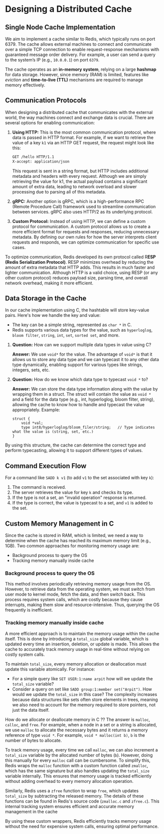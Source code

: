 # Designing a Distributed Cache

## Single Node Cache Implementation

We aim to implement a cache similar to Redis, which typically runs on port 6379. The cache allows external machines to connect and communicate over a simple TCP connection to enable request-response mechanisms with guaranteed message order delivery. For example, a user can send a query to the system’s IP (e.g., `10.0.0.1`) on port `6379`.

The cache operates as an **in-memory system**, relying on a large **hashmap** for data storage. However, since memory (RAM) is limited, features like *eviction* and **time-to-live (TTL)** mechanisms are required to manage memory effectively.

## Communication Protocols

When designing a distributed cache that communicates with the external world, the way machines connect and exchange data is crucial. There are several options for enabling communication:

1. **Using HTTP:** This is the most common communication protocol, where data is passed in HTTP format. For example, if we want to retrieve the value of a key `k1` via an HTTP GET request, the request might look like this:

    ```bash
    GET /hello HTTP/1.1
    X-accept: application/json
    ```

    This request is sent in a string format, but HTTP includes additional metadata and headers with every request. Although we are simply retrieving the value for k1, the actual payload contains a significant amount of extra data, leading to network overload and slower processing due to parsing all of this metadata.

2. **gRPC:** Another option is gRPC, which is a high-performance RPC (Remote Procedure Call) framework used to streamline communication between services. gRPC also uses HTTP/2 as its underlying protocol. 

3. **Custom Protocol:** Instead of using HTTP, we can define a custom protocol for communication. A custom protocol allows us to create a more efficient format for requests and responses, reducing unnecessary metadata. By defining our own rules for how the server interprets client requests and responds, we can optimize communication for specific use cases.

To optimize communication, Redis developed its own protocol called R**ESP (Redis Serialization Protocol)**. RESP minimizes overhead by reducing the amount of extra metadata that HTTP adds. This results in much faster and lighter communication. Although HTTP is a valid choice, using RESP (or any other custom protocol) reduces payload size, parsing time, and overall network overhead, making it more efficient.

## Data Storage in the Cache

In our cache implementation using C, the hashtable will store key-value pairs. Here's how we handle the key and value:

- The key can be a simple string, represented as `char *` in C.
- Redis supports various data types for the value, such as `hyperloglog`, `bloom filter`, `string`, `int`, `set`, `sorted set`, and more.

1. **Question:** How can we support multiple data types in value using C?

    **Answer:**  We use `void*` for the value. The advantage of `void*` is that it allows us to store any data type and we can typecast it to any other data type dynamically, enabling support for various types like strings, integers, sets, etc.

2. **Question:** How do we know which data type to typecast `void *` to?

    **Answer:** We can store the data type information along with the value by wrapping them in a struct. The struct will contain the value as `void *` and a field for the data type (e.g., int, hyperloglog, bloom filter, string), allowing the cache to know how to handle and typecast the value appropriately. Example:
    ```
    struct {
        void *val;
        type int8/hyperloglog/bloom_filer/string;   // Type indicates what the value is (string, set, etc.)
    }
    ```
By using this structure, the cache can determine the correct type and perform typecasting, allowing it to support different types of values.

## Command Execution Flow

For a command like `SADD k v1` (to add `v1` to the set associated with key `k`):

1. The command is received.
2. The server retrieves the value for key `k` and checks its type.
3. If the type is not a set, an "invalid operation" response is returned.
4. If the type is correct, the value is typecast to a set, and `v1` is added to the set.

## Custom Memory Management in C

Since the cache is stored in RAM, which is limited, we need a way to determine when the cache has reached its maximum memory limit (e.g., 1GB). Two common approaches for monitoring memory usage are:

- Background process to query the OS
- Tracking memory manually inside cache

### Background process to query the OS

This method involves periodically retrieving memory usage from the OS. However, to retrieve data from the operating system, we must switch from user mode to kernel mode, fetch the data, and then switch back. This process requires system calls, which are costly because they cause interrupts, making them slow and resource-intensive. Thus, querying the OS frequently is inefficient.

### Tracking memory manually inside cache

A more efficient approach is to maintain the memory usage within the cache itself. This is done by introducing a `total_size` global variable, which is updated every time an insertion, deletion, or update is made. This allows the cache to accurately track memory usage in real-time without relying on costly system calls.

To maintain `total_size`, every memory allocation or deallocation must update this variable atomically. For instance:

- For a simple query like `SET USER:1:name arpit` how will we update the `total_size` variable? 
- Consider a query on set like `SADD group:1:member set("Arpit")`. How would we update the `total_size` in this case? The complexity increases because data structures like sets often store elements in trees, meaning we also need to account for the memory required to store pointers, not just the data itself.

How do we allocate or deallocate memory in C ?? The answer is `malloc`, `calloc`, and `free`. For example, when a node in a set or a string is allocated, we use `malloc` to allocate the necessary bytes and it returns a memory reference of type `void *`. For example, `void * malloc(int b)`, `b` is the number of bytes to allocate.

To track memory usage, every time we call `malloc`, we can also increment a `total_size` variable by the allocated number of bytes (`b`). However, doing this manually for every `malloc` call can be cumbersome. To simplify this, Redis wraps the `malloc` function with a custom function called `zmalloc`, which has the same signature but also handles updating the `total_size` variable internally. This ensures that memory usage is tracked efficiently without adding overhead to every memory allocation operation.

Similarly, Redis uses a `zfree` function to wrap `free`, which updates `total_size` by subtracting the released memory. The details of these functions can be found in Redis's source code (`zmalloc.c` and `zfree.c`). This internal tracking system ensures efficient and accurate memory management in the cache

By using these custom wrappers, Redis efficiently tracks memory usage without the need for expensive system calls, ensuring optimal performance.